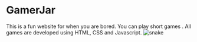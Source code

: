 # GamerJar
This is a fun website for when you are bored. You can play short games . All games are developed using HTML, CSS and Javascript.
![snake](https://github.com/hazzy18/GamerJar/assets/103830617/3d2c7067-682a-4588-a386-12da4bdc678f)
